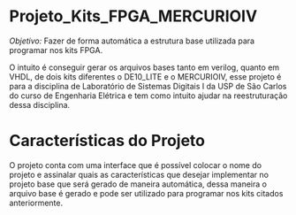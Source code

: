 # Projeto_Kits_FPGA_MERCURIOIV
*Objetivo:*
Fazer de forma automática a estrutura base utilizada para programar nos kits FPGA.

O intuito é conseguir gerar os arquivos bases tanto em verilog, quanto em VHDL, de
dois kits diferentes o DE10_LITE e o MERCURIOIV, esse projeto é para a disciplina
de Laboratório de Sistemas Digitais I da USP de São Carlos do curso de Engenharia
Elétrica e tem como intuito ajudar na reestruturação dessa disciplina.

# Características do Projeto

O projeto conta com uma interface que é possível colocar o nome do projeto e assinalar
quais as características que desejar implementar no projeto base que será gerado de maneira
automática, dessa maneira o arquivo base é gerado e pode ser utilizado para programar nos kits
citados anteriormente.
